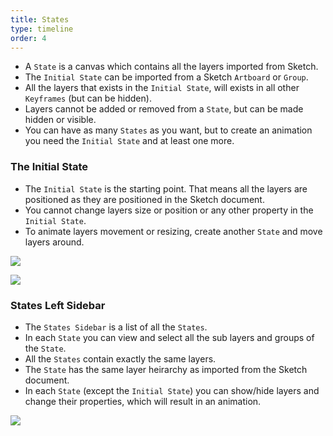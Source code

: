 ```yaml
---
title: States
type: timeline
order: 4
---
```


* A `State` is a canvas which contains all the layers imported from Sketch.
* The `Initial State` can be imported from a Sketch `Artboard` or `Group`.
* All the layers that exists in the `Initial State`, will exists in all other `Keyframes` (but can be hidden).
* Layers cannot be added or removed from a `State`, but can be made hidden or visible.
* You can have as many `States` as you want, but to create an animation you need the `Initial State` and at least one more.

### The Initial State

* The `Initial State` is the starting point. That means all the layers are positioned as they are positioned in the Sketch document.
* You cannot change layers size or position or any other property in the `Initial State`.
* To animate layers movement or resizing, create another `State` and move layers around.

![](/docs/images/timeline/terminology/initial-state.png)

![](/docs/images/timeline/terminology/states.png)

### States Left Sidebar

* The `States Sidebar` is a list of all the `States`. 
* In each `State` you can view and select all the sub layers and groups of the `State`.
* All the `States` contain exactly the same layers.
* The `State` has the same layer heirarchy as imported from the Sketch document.
* In each `State` (except the `Initial State`) you can show/hide layers and change their properties, which will result in an animation.

![](/docs/images/timeline/terminology/states-sidebar.png)
